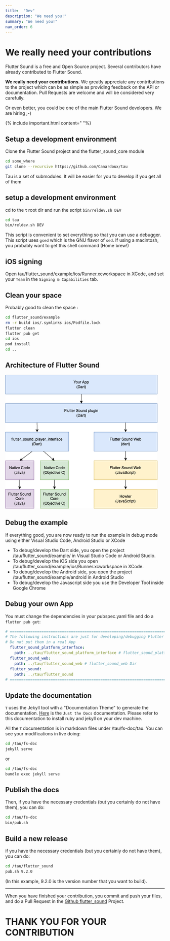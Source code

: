 ```yaml
---
title:  "Dev"
description: "We need you!"
summary: "We need you!"
nav_order: 6
---
```


# We really need your contributions

Flutter Sound is a free and Open Source project. Several contributors have already contributed to Flutter Sound.

**We really need your contributions.**
We greatly appreciate any contributions to the project which can be as simple as providing feedback on the API or documentation.
Pull Requests are welcome and will be considered very carefully.

Or even better, you could be one of the main Flutter Sound developers.
We are hiring ;-)

{% include important.html content="
"%}
## Setup a development environment

Clone the Flutter Sound project and the flutter_sound_core module

```sh
cd some_where
git clone --recursive https://github.com/Canardoux/tau
```
Tau is a set of submodules. It will be easier for you to
develop if you get all of them

## setup a development environment

cd to the &tau; root dir and run the script `bin/reldev.sh DEV`

```sh
cd tau
bin/reldev.sh DEV
```
This script is convenient to set everything so that you can use a debugger.
This script uses `gsed` which is the GNU flavor of `sed`.
If using a macintosh, you probably want to get this shell command (Home brew!)

## iOS signing

Open tau/flutter_sound/example/ios/Runner.xcworkspace in XCode, and set your `Team` in the `Signing & Capabilities` tab.

## Clean your space

Probably good to clean the space :

```sh
cd flutter_sound/example
rm -r build ios/.symlinks ios/Podfile.lock
flutter clean
flutter pub get
cd ios
pod install
cd ..
```

## Architecture of Flutter Sound

![Architecture](architecture.png)
## Debug the example

If everything good, you are now ready to run the example in debug mode using either Visual Studio Code, Android Studio or XCode

- To debug/develop the Dart side, you open the project /tau/flutter_sound/example/ in Visual Studio Code or Android Studio.
- To debug/develop the iOS side you open /tau/flutter_sound/example/ios/Runner.xcworkspace in XCode.
- To debug/develop the Android side, you open the project /tau/flutter_sound/example/android in Android Studio
- To debug/develop the Javascript side you use the Developer Tool inside Google Chrome

## Debug your own App

You must change the dependencies in your pubspec.yaml file and do a `flutter pub get`:

```yaml
# ============================================================================
# The following instructions are just for developing/debugging Flutter Sound
# Do not put them in a real App
  flutter_sound_platform_interface:
    path: ../tau/flutter_sound_platform_interface # flutter_sound_platform_interface Dir
  flutter_sound_web:
    path: ../tau/flutter_sound_web # flutter_sound_web Dir
  flutter_sound: 
    path: ../tau/flutter_sound
# ============================================================================
```

## Update the documentation

&tau; uses the Jekyll tool with a "Documentation Theme" to generate the documentation.
[Here](https://just-the-docs.com/) is the `Just the Docs` documentation.
Please refer to this documentation to install ruby and jekyll on your dev machine.

All the &tau; documentation is in markdown files under /tau/fs-doc/tau.
You can see your modifications in live doing:

```sh
cd /tau/fs-doc
jekyll serve
```
or
```sh
cd /tau/fs-doc
bundle exec jekyll serve
```

## Publish the docs

Then, if you have the necessary credentials (but you certainly do not have them), you can do:

```sh
cd /tau/fs-doc
bin/pub.sh
```

## Build a new release

if you have the necessary credentials (but you certainly do not have them), you can do:

```sh
cd /tau/flutter_sound
pub.sh 9.2.0
```

(In this example, 9.2.0 is the version number that you want to build).

------------------

When you have finished your contribution, you commit and push your files, and do a Pull Request in the [Github flutter_sound](https://github.com/canardoux/flutter_sound/) Project.

# THANK YOU FOR YOUR CONTRIBUTION
